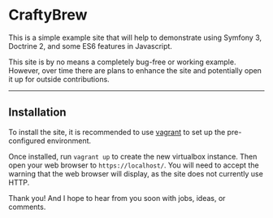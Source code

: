 # CraftyBrew

This is a simple example site that will help to demonstrate using Symfony 3, 
Doctrine 2, and some ES6 features in Javascript.

This site is by no means a completely bug-free or working example. However,
over time there are plans to enhance the site and potentially open it up for
outside contributions.

---

## Installation

To install the site, it is recommended to use [vagrant](https://www.vagrantup.com/downloads.html)
to set up the pre-configured environment.

Once installed, run `vagrant up` to create the new virtualbox instance. Then
open your web browser to `https://localhost/`. You will need to accept the
warning that the web browser will display, as the site does not currently use
HTTP.

Thank you! And I hope to hear from you soon with jobs, ideas, or comments.
